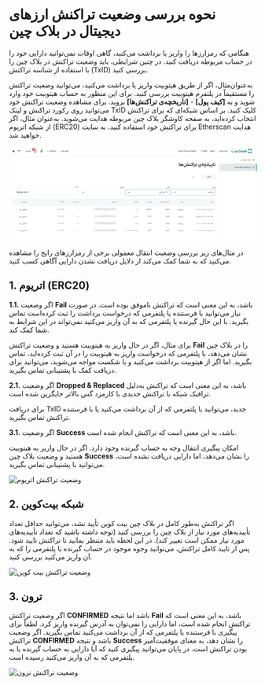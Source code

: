 # نحوه بررسی وضعیت تراکنش ارزهای دیجیتال در بلاک چین

هنگامی که رمزارزها را واریز یا برداشت می‌کنید، گاهی اوقات نمی‌توانید دارایی خود را در حساب مربوطه دریافت کنید. در چنین شرایطی، باید وضعیت تراکنش در بلاک چین را با استفاده از شناسه تراکنش (TxID) بررسی کنید.

به‌عنوان‌مثال، اگر از طریق هیتوبیت واریز یا برداشت می‌کنید، می‌توانید وضعیت تراکنش را مستقیماً در پلتفرم هیتوبیت بررسی کنید. برای این منظور به حساب هیتوبیت خود وارد شوید و به **[کیف پول]** - **[تاریخچه‌ی تراکنش‌ها]** بروید. برای مشاهده وضعیت تراکنش خود می‌توانید روی رکورد تراکنش و لینک TxID کلیک کنید.
بر اساس شبکه‌ای که برای تراکنش انتخاب کرده‌اید، به صفحه کاوشگر بلاک چین مربوطه هدایت می‌شوید. به‌عنوان مثال، اگر از شبکه اتریوم (ERC20) برای تراکنش خود استفاده کنید، به سایت Etherscan هدایت خواهید شد.

![تاریخچه تراکنش‌ها](transactions-history.png)

در مثال‌های زیر بررسی وضعیت انتقال معمولی برخی از رمزارزهای رایج را مشاهده می‌کنید که به شما کمک می‌کند از دلایل دریافت نشدن دارایی آگاهی کسب کنید.

## 1.	اتریوم (ERC20)

**1.1.**	اگر وضعیت **Fail** باشد، به این معنی است که تراکنش ناموفق بوده است.
در صورت نیاز می‌توانید با فرستنده یا پلتفرمی که درخواست برداشت را ثبت کرده‌است تماس بگیرید. با این حال گیرنده یا پلتفرمی که به آن واریز می‌کنید نمی‌تواند در این شرایط به شما کمک کند.

برای مثال، اگر در حال واریز به هیتوبیت هستید و وضعیت تراکنش **Fail** را در بلاک چین نشان می‌دهد، با پلتفرمی که درخواست واریز به هیتوبیت را در آن ثبت کرده‌اید، تماس بگیرید. اما اگر از هیتوبیت برداشت می‌کنید و با شکست مواجه می‌شوید، می‌توانید برای دریافت کمک با پشتیبانی تماس بگیرید.

**2.1.**	اگر وضعیت **Dropped & Replaced** باشد، به این معنی است که تراکنش به‌دلیل ترافیک شبکه با تراکنش جدیدی با کارمزد گس بالاتر جایگزین شده است.

برای دریافت TxID جدید، می‌توانید با پلتفرمی که از آن برداشت می‌کنید یا با فرستنده تراکنش تماس بگیرید.

**3.1.**	اگر وضعیت **Success** باشد، به این معنی است که تراکنش انجام شده است.

امکان پیگیری انتقال وجه به حساب گیرنده وجود دارد. اگر در حال واریز به هیتوبیت هستید و وضعیت بلاک چین **Success** را نشان می‌دهد، اما دارایی دریافت نشده است، می‌توانید با پشتیبانی تماس بگیرید.

 ![وضعیت تراکنش اتریوم](1.png)
 
## 2.	شبکه بیت‌کوین

اگر تراکنش به‌طور کامل در بلاک چین بیت کوین تأیید نشد، می‌توانید حداقل تعداد تأییدیه‌های مورد نیاز از بلاک چین را بررسی کنید (توجه داشته باشید که تعداد تأییدیه‌های مورد نیاز ممکن است تغییر کند). در این لحظه باید منتظر بمانید تا تراکنش تایید شود.
پس از تایید کامل تراکنش، می‌توانید وجوه موجود در حساب گیرنده یا پلتفرمی را که به آن واریز می‌کنید بررسی کنید.
 
 ![وضعیت تراکنش بیت کوین](2.png)
 
## 3.	 ترون 

اگر وضعیت تراکنش **CONFIRMED** باشد اما نتیجه **Fail** باشد، به این معنی است که تراکنش انجام شده است، اما دارایی را نمی‌توان به آدرس گیرنده واریز کرد. لطفاً برای پیگیری با فرستنده یا پلتفرمی که از آن برداشت می‌کنید تماس بگیرید.
اگر وضعیت تراکنش **CONFIRMED** باشد و نتیجه **Success** را نشان دهد، به معنای موفقیت‌آمیز بودن تراکنش است. در پایان می‌توانید پیگیری کنید که آیا دارایی به حساب گیرنده یا به پلتفرمی که به آن واریز می‌کنید رسیده است.


 ![وضعیت تراکنش ترون](3.png)








